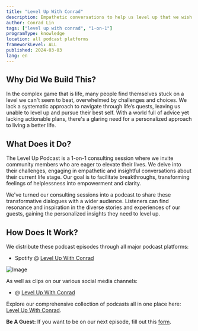 ```yaml
---
title: "Level Up With Conrad"
description: Empathetic conversations to help us level up that we wish we had a decade ago.
author: Conrad Lin
tags: ["level up with conrad", "1-on-1"]
programType: knowledge
location: all podcast platforms
frameworkLevel: ALL
published: 2024-03-03
lang: en
---
```



## Why Did We Build This?

In the complex game that is life, many people find themselves stuck on a level we can't seem to beat, overwhelmed by challenges and choices. We lack a systematic approach to navigate through life’s quests, leaving us unable to level up and pursue their best self. With a world full of advice yet lacking actionable plans, there's a glaring need for a personalized approach to living a better life.

## What Does it Do?

The Level Up Podcast is a 1-on-1 consulting session where we invite community members who are eager to elevate their lives. We delve into their challenges, engaging in empathetic and insightful conversations about their current life stage. Our goal is to facilitate breakthroughs, transforming feelings of helplessness into empowerment and clarity.

We've turned our consulting sessions into a podcast to share these transformative dialogues with a wider audience. Listeners can find resonance and inspiration in the diverse stories and experiences of our guests, gaining the personalized insights they need to level up.

## How Does It Work?

We distribute these podcast episodes through all major podcast platforms:

- Spotify @ [Level Up With Conrad](https://podcasters.spotify.com/pod/show/levelupwithconrad)

![Image](./thumbnail.png)

As well as clips on our various social media channels:

- @ [Level Up With Conrad](https://conradl.in)

Explore our comprehensive collection of podcasts all in one place here: [Level Up With Conrad](/unlock-your-potential/programs?tags=level%20up%20with%20conrad).

**Be A Guest:** If you want to be on our next episode, fill out this [form](https://thex3family.larksuite.com/share/base/form/shrusYAQsZBndhseIOk3lk0Couc).